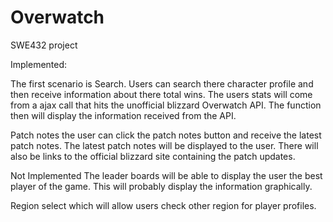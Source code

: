 # Overwatch
SWE432 project

Implemented:

The first scenario is Search. Users can search there character profile and then receive information about there total wins. The users stats will come from a ajax call that hits the unofficial blizzard Overwatch API. The function then will display the information received from the API.

Patch notes the user can click the patch notes button and receive the latest patch notes. The latest patch notes will be displayed to the user. There will also be links to the official blizzard site containing the patch updates.

Not Implemented
The leader boards will be able to display the user the best player of the game. 
This will probably display the information graphically.

Region select which will allow users check other region for player profiles.
